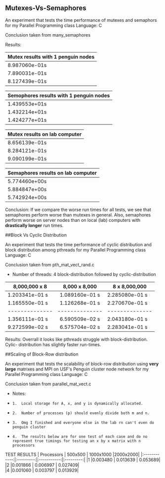 ## Mutexes-Vs-Semaphores

An experiment that tests the time performance of mutexes and semaphors for my Parallel Programming class
Language: C

Conclusion taken from many_semaphores

Results:  


|Mutex results with 1 penguin nodes|
|:---------------------------------------|
|8.987060e-01s|
|7.890031e-01s|
|8.127439e-01s|


|Semophores results with 1 penguin nodes|
|:---------------------------------------|
|1.439553e+01s|
|1.432214e+01s|
|1.424277e+01s|


|Mutex results on lab computer|
|:---------------------------------------|
|8.656139e-01s|
|8.284121e-01s|
|9.090199e-01s|


|Semaphores results on lab computer|
|:---------------------------------------|
|5.774460e+00s|
|5.884847e+00s|
|5.742924e+00s|
 
Conclusion: If we compare the worse run times for
 all tests, we see that semaphores perform
 worse than mutexes in general. Also, semaphores perform 
 worse on server nodes than on local (lab) computers with **drastically longer** run times.



##Block Vs Cyclic Distribution

An experiment that tests the time performance of cyclic distribution and block distribution among pthreads for my Parallel Programming class
Language: C


Conclusion taken from pth_mat_vect_rand.c

 *    Number of threads: 4
block-distribution followed by  cyclic-distribution

|8,000,000 x 8 |8,000 x 8,000 |8 x 8,000,000 |
|--------------|:--------------:|------------|
|1.203341e-01 s|1.089160e-01 s|2.285080e-01 s|
|1.165550e-01 s|1.126268e-01 s|2.270670e-01 s|
|--------------|--------------|--------------|
|1.356111e-01 s|6.590509e-02 s|2.043180e-01 s|
|9.272599e-02 s|6.575704e-02 s|2.283041e-01 s|


   Results:
 Overrall it looks like pthreads struggle with block-distribution. Cylic-
    distribution has slightly faster run-times.




##Scaling of Block-Row distribution

An experiment that tests the scalability of block-row distribution using **very large** matrixes and MPI on USF's Penguin cluster node network for my Parallel Programming class
Language: C

Conclusion taken from parallel_mat_vect.c 

 * Notes:  
 *     1.  Local storage for A, x, and y is dynamically allocated.
 *     2.  Number of processes (p) should evenly divide both m and n.
 *     3.  Omg I finished and everyone else in the lab rn can't even do penguin cluster
 *     4.  The results below are for one test of each case and do no represent true timings for testing an x by x matrix with n processors


 TEST RESULTS
| Processors | 500x500 | 1000x1000 |2000x2000|
|:------------:|:---------:|:-----------:|:---------:|
|1           |0.003480 | 0.013639  | 0.053689|
|2           |0.001866 | 0.006997  | 0.027409|    
|4           |0.001060 | 0.003797  | 0.013929|    
